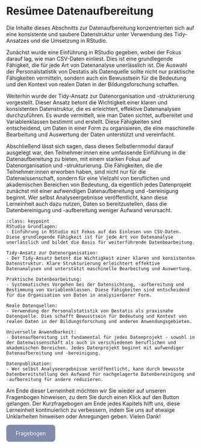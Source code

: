 # Resümee Datenaufbereitung

Die Inhalte dieses Abschnitts zur Datenaufbereitung konzentrierten sich auf eine konsistente und saubere Datenstruktur unter Verwendung des Tidy-Ansatzes und die Umsetzung in RStudio.

Zunächst wurde eine Einführung in RStudio gegeben, wobei der Fokus darauf lag, wie man CSV-Daten einliest. Dies ist eine grundlegende Fähigkeit, die für jede Art von Datenanalyse unerlässlich ist. Die Auswahl der Personalstatistik von Destatis als Datenquelle sollte nicht nur praktische Fähigkeiten vermitteln, sondern auch ein Bewusstsein für die Bedeutung und den Kontext von realen Daten in der Bildungsforschung schaffen.

Weiterhin wurde der Tidy-Ansatz zur Datenorganisation und -strukturierung vorgestellt. Dieser Ansatz betont die Wichtigkeit einer klaren und konsistenten Datenstruktur, die es erleichtert, effektive Datenanalysen durchzuführen. Es wurde vermittelt, wie man Daten sichtet, aufbereitet und Variablenklassen bestimmt und erstellt. Diese Fähigkeiten sind entscheidend, um Daten in einer Form zu organisieren, die eine maschinelle Bearbeitung und Auswertung der Daten unterstützt und vereinfacht.

Abschließend lässt sich sagen, dass dieses Selbstlernmodul darauf ausgelegt war, den Teilnehmer:innen eine umfassende Einführung in die Datenaufbereitung zu bieten, mit einem starken Fokus auf Datenorganisation und -strukturierung. Die Fähigkeiten, die die Teilnehmer:innen erworben haben, sind nicht nur für die Datenwissenschaft, sondern für eine Vielzahl von beruflichen und akademischen Bereichen von Bedeutung, da eigentlich jedes Datenprojekt zunächst mit einer aufwendigen Datenaufbereitung und -bereinigung beginnt. Wer selbst Analyseergebnisse veröffentlicht, kann diese Lerneinheit auch dazu nutzen, Daten so bereitzustellen, dass die Datenbereinigung und -aufbereitung weniger Aufwand verursacht.  

```{admonition} Keypoints
:class: keypoint
RStudio Grundlagen:  
- Einführung in RStudio mit Fokus auf das Einlesen von CSV-Daten. Diese grundlegende Fähigkeit ist für jede Art von Datenanalyse unerlässlich und bildet die Basis für weiterführende Datenbearbeitung.

Tidy-Ansatz zur Datenorganisation:  
- Der Tidy-Ansatz betont die Wichtigkeit einer klaren und konsistenten Datenstruktur. Klare Strukturierung erleichtert effektive Datenanalysen und unterstützt maschinelle Bearbeitung und Auswertung.

Praktische Datenbearbeitung:  
- Systematisches Vorgehen bei der Datensichtung, -aufbereitung und Bestimmung von Variablenklassen. Diese Fähigkeiten sind entscheidend für die Organisation von Daten in analysierbarer Form.

Reale Datenquellen:  
- Verwendung der Personalstatistik von Destatis als praxisnahe Datenquelle. Dies schafft Bewusstsein für Bedeutung und Kontext von realen Daten in der Bildungsforschung und anderen Anwendungsgebieten.

Universelle Anwendbarkeit:
- Datenaufbereitung ist fundamental für jedes Datenprojekt - sowohl in der Datenwissenschaft als auch in verschiedenen beruflichen und akademischen Bereichen. Jedes Datenprojekt beginnt mit aufwendiger Datenaufbereitung und -bereinigung.

Datenpublikation:
- Wer selbst Analyseergebnisse veröffentlicht, kann durch bewusste Datenbereitstellung den Aufwand für nachgelagerte Datenbereinigung und -aufbereitung für andere reduzieren.
```

Am Ende dieser Lerneinheit möchten wir Sie wieder auf unseren Fragenbogen hinweisen, zu dem Sie durch einen Klick auf den Button gelangen.
Der Kurzfragebogen am Ende jedes Kapitels hilft uns, diese Lerneinheit kontinuierlich zu verbessern, indem Sie uns auf etwaige Unklarheiten hinweisen oder Anregungen geben. Vielen Dank!  


<a href="https://gesellschaftfuerinformatik.limesurvey.net/745598?newtest=Y&lang=de&Git=0004" target="_blank"
   style="display: inline-block;
          background-color: #818bac;
          padding: 14px 25px;
          text-align: center;
          color: white;
          border-radius: 8px;
          text-decoration: none;">
  Fragebogen
</a>

